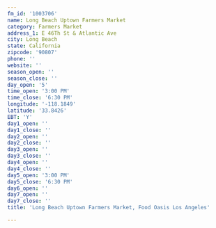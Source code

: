 ```yaml
---
fm_id: '1003706'
name: Long Beach Uptown Farmers Market
category: Farmers Market
address_1: E 46Th St & Atlantic Ave
city: Long Beach
state: California
zipcode: '90807'
phone: ''
website: ''
season_open: ''
season_close: ''
day_open: '5'
time_open: '3:00 PM'
time_close: '6:30 PM'
longitude: '-118.1849'
latitude: '33.8426'
EBT: 'Y'
day1_open: ''
day1_close: ''
day2_open: ''
day2_close: ''
day3_open: ''
day3_close: ''
day4_open: ''
day4_close: ''
day5_open: '3:00 PM'
day5_close: '6:30 PM'
day6_open: ''
day7_open: ''
day7_close: ''
title: 'Long Beach Uptown Farmers Market, Food Oasis Los Angeles'

---
```

